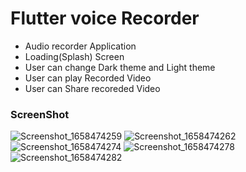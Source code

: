# Flutter voice Recorder
- Audio recorder Application
- Loading(Splash) Screen 
- User can change Dark theme and Light theme
- User can play Recorded Video 
- User can Share recoreded Video

### ScreenShot 
![Screenshot_1658474259](https://user-images.githubusercontent.com/44415252/180390352-0075d313-1a7c-40f2-b4f7-22d0557fa069.png)
![Screenshot_1658474262](https://user-images.githubusercontent.com/44415252/180390362-f1d0b844-42d6-4071-b4d1-d837fc558656.png)
![Screenshot_1658474274](https://user-images.githubusercontent.com/44415252/180390364-033e1c14-1379-43bb-be31-b6011d2123cb.png)
![Screenshot_1658474278](https://user-images.githubusercontent.com/44415252/180390369-f8354e10-bb7f-4255-b6ba-182829536996.png)
![Screenshot_1658474282](https://user-images.githubusercontent.com/44415252/180390371-0368d98a-f8b4-4762-b4fa-078130e6d137.png)

